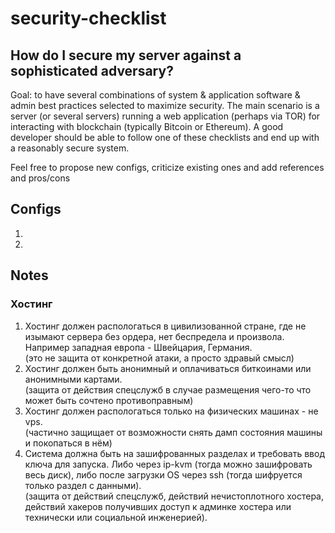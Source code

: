 # security-checklist

## How do I secure my server against a sophisticated adversary?

Goal: to have several combinations of system & application software & admin best practices selected to maximize security. The main scenario is a server (or several servers) running a web application (perhaps via TOR) for interacting with blockchain (typically Bitcoin or Ethereum). A good developer should be able to follow one of these checklists and end up with a reasonably secure system.

Feel free to propose new configs, criticize existing ones and add references and pros/cons

## Configs

1. 

2.

## Notes

### Хостинг

1. Хостинг должен распологаться в цивилизованной стране, где не изымают сервера без ордера, нет беспредела и произвола. Например западная европа - Швейцария, Германия.  
(это не защита от конкретной атаки, а просто здравый смысл)
1. Хостинг должен быть анонимный и оплачиваться биткоинами или анонимными картами.  
(защита от действия спецслужб в случае размещения чего-то что может быть сочтено противоправным)
1. Хостинг должен распологаться только на физических машинах - не vps.  
(частично защищает от возможности снять дамп состояния машины и покопаться в нём)
1. Система должна быть на зашифрованных разделах и требовать ввод ключа для запуска. Либо через ip-kvm (тогда можно зашифровать весь диск), либо после загрузки OS через ssh (тогда шифруется только раздел с данными).  
(защита от действий спецслужб, действий нечистоплотного хостера, действий хакеров получивших доступ к админке хостера или технически или социальной инженерией).

